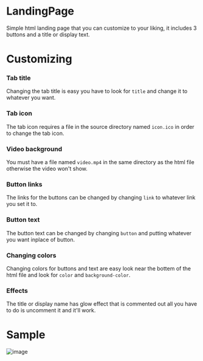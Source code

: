 # LandingPage
Simple html landing page that you can customize to your liking, it includes 3 buttons and a title or display text.

# Customizing
### Tab title
Changing the tab title is easy you have to look for `title` and change it to whatever you want.

### Tab icon
The tab icon requires a file in the source directory named `icon.ico` in order to change the tab icon.

### Video background
You must have a file named `video.mp4` in the same directory as the html file otherwise the video won't show.

### Button links
The links for the buttons can be changed by changing `link` to whatever link you set it to. 

### Button text
The button text can be changed by changing `button` and putting whatever you want inplace of button.

### Changing colors
Changing colors for buttons and text are easy look near the bottem of the html file and look for `color` and `background-color`.

### Effects
The title or display name has glow effect that is commented out all you have to do is uncomment it and it'll work.

# Sample
![image](https://user-images.githubusercontent.com/38990407/130178347-cf9597cc-a808-4528-a4e9-351c73128d9e.png)
